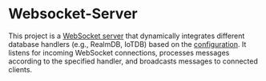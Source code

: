 # Websocket-Server

This project is a [WebSocket server](src/websocket-server.ts) that dynamically integrates different database handlers (e.g., RealmDB, IoTDB) based on the [configuration](../handlers/README.md). It listens for incoming WebSocket connections, processes messages according to the specified handler, and broadcasts messages to connected clients.

